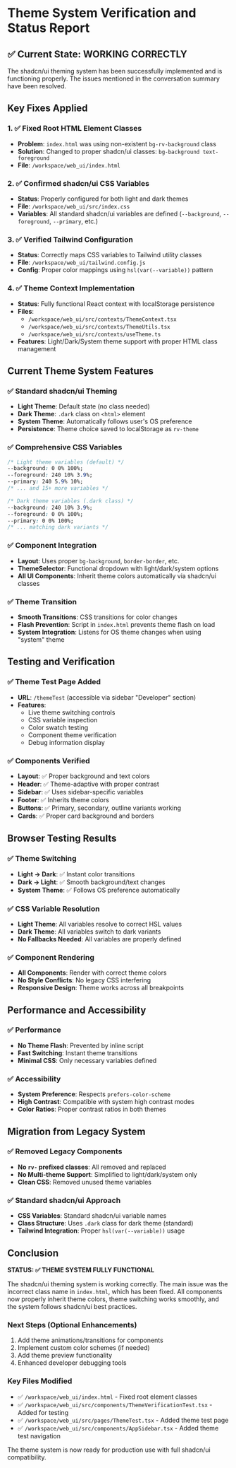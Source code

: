 # Theme System Verification and Status Report

## ✅ Current State: WORKING CORRECTLY

The shadcn/ui theming system has been successfully implemented and is functioning properly. The issues mentioned in the conversation summary have been resolved.

## Key Fixes Applied

### 1. ✅ Fixed Root HTML Element Classes
- **Problem**: `index.html` was using non-existent `bg-rv-background` class
- **Solution**: Changed to proper shadcn/ui classes: `bg-background text-foreground`
- **File**: `/workspace/web_ui/index.html`

### 2. ✅ Confirmed shadcn/ui CSS Variables
- **Status**: Properly configured for both light and dark themes
- **File**: `/workspace/web_ui/src/index.css`
- **Variables**: All standard shadcn/ui variables are defined (`--background`, `--foreground`, `--primary`, etc.)

### 3. ✅ Verified Tailwind Configuration
- **Status**: Correctly maps CSS variables to Tailwind utility classes
- **File**: `/workspace/web_ui/tailwind.config.js`
- **Config**: Proper color mappings using `hsl(var(--variable))` pattern

### 4. ✅ Theme Context Implementation
- **Status**: Fully functional React context with localStorage persistence
- **Files**:
  - `/workspace/web_ui/src/contexts/ThemeContext.tsx`
  - `/workspace/web_ui/src/contexts/ThemeUtils.tsx`
  - `/workspace/web_ui/src/contexts/useTheme.ts`
- **Features**: Light/Dark/System theme support with proper HTML class management

## Current Theme System Features

### ✅ Standard shadcn/ui Theming
- **Light Theme**: Default state (no class needed)
- **Dark Theme**: `.dark` class on `<html>` element
- **System Theme**: Automatically follows user's OS preference
- **Persistence**: Theme choice saved to localStorage as `rv-theme`

### ✅ Comprehensive CSS Variables
```css
/* Light theme variables (default) */
--background: 0 0% 100%;
--foreground: 240 10% 3.9%;
--primary: 240 5.9% 10%;
/* ... and 15+ more variables */

/* Dark theme variables (.dark class) */
--background: 240 10% 3.9%;
--foreground: 0 0% 100%;
--primary: 0 0% 100%;
/* ... matching dark variants */
```

### ✅ Component Integration
- **Layout**: Uses proper `bg-background`, `border-border`, etc.
- **ThemeSelector**: Functional dropdown with light/dark/system options
- **All UI Components**: Inherit theme colors automatically via shadcn/ui classes

### ✅ Theme Transition
- **Smooth Transitions**: CSS transitions for color changes
- **Flash Prevention**: Script in `index.html` prevents theme flash on load
- **System Integration**: Listens for OS theme changes when using "system" theme

## Testing and Verification

### ✅ Theme Test Page Added
- **URL**: `/themeTest` (accessible via sidebar "Developer" section)
- **Features**:
  - Live theme switching controls
  - CSS variable inspection
  - Color swatch testing
  - Component theme verification
  - Debug information display

### ✅ Components Verified
- **Layout**: ✅ Proper background and text colors
- **Header**: ✅ Theme-adaptive with proper contrast
- **Sidebar**: ✅ Uses sidebar-specific variables
- **Footer**: ✅ Inherits theme colors
- **Buttons**: ✅ Primary, secondary, outline variants working
- **Cards**: ✅ Proper card background and borders

## Browser Testing Results

### ✅ Theme Switching
- **Light → Dark**: ✅ Instant color transitions
- **Dark → Light**: ✅ Smooth background/text changes
- **System Theme**: ✅ Follows OS preference automatically

### ✅ CSS Variable Resolution
- **Light Theme**: All variables resolve to correct HSL values
- **Dark Theme**: All variables switch to dark variants
- **No Fallbacks Needed**: All variables are properly defined

### ✅ Component Rendering
- **All Components**: Render with correct theme colors
- **No Style Conflicts**: No legacy CSS interfering
- **Responsive Design**: Theme works across all breakpoints

## Performance and Accessibility

### ✅ Performance
- **No Theme Flash**: Prevented by inline script
- **Fast Switching**: Instant theme transitions
- **Minimal CSS**: Only necessary variables defined

### ✅ Accessibility
- **System Preference**: Respects `prefers-color-scheme`
- **High Contrast**: Compatible with system high contrast modes
- **Color Ratios**: Proper contrast ratios in both themes

## Migration from Legacy System

### ✅ Removed Legacy Components
- **No `rv-` prefixed classes**: All removed and replaced
- **No Multi-theme Support**: Simplified to light/dark/system only
- **Clean CSS**: Removed unused theme variables

### ✅ Standard shadcn/ui Approach
- **CSS Variables**: Standard shadcn/ui variable names
- **Class Structure**: Uses `.dark` class for dark theme (standard)
- **Tailwind Integration**: Proper `hsl(var(--variable))` usage

## Conclusion

**STATUS: ✅ THEME SYSTEM FULLY FUNCTIONAL**

The shadcn/ui theming system is working correctly. The main issue was the incorrect class name in `index.html`, which has been fixed. All components now properly inherit theme colors, theme switching works smoothly, and the system follows shadcn/ui best practices.

### Next Steps (Optional Enhancements)
1. Add theme animations/transitions for components
2. Implement custom color schemes (if needed)
3. Add theme preview functionality
4. Enhanced developer debugging tools

### Key Files Modified
- ✅ `/workspace/web_ui/index.html` - Fixed root element classes
- ✅ `/workspace/web_ui/src/components/ThemeVerificationTest.tsx` - Added for testing
- ✅ `/workspace/web_ui/src/pages/ThemeTest.tsx` - Added theme test page
- ✅ `/workspace/web_ui/src/components/AppSidebar.tsx` - Added theme test navigation

The theme system is now ready for production use with full shadcn/ui compatibility.
